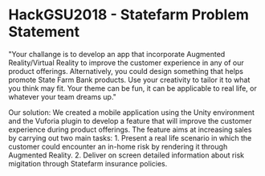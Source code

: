 # HackGSU2018 - Statefarm Problem Statement

"Your challange is to develop an app that incorporate Augmented Reality/Virtual Reality to improve the customer experience in any of our product offerings. Alternatively, you could design something that helps promote State Farm Bank products. Use your creativity to tailor it to what you think may fit. Your theme can be fun, it can be applicable to real life, or whatever your team dreams up."

Our solution:
We created a mobile application using the Unity environment and the Vuforia plugin to develop a feature that will improve the customer experience during product offerings. The feature aims at increasing sales by carrying out two main tasks:
    1. Present a real life scenario in which the customer could encounter an in-home risk by rendering it through Augmented Reality. 
    2. Deliver on screen detailed information about risk migitation through Statefarm insurance policies. 
